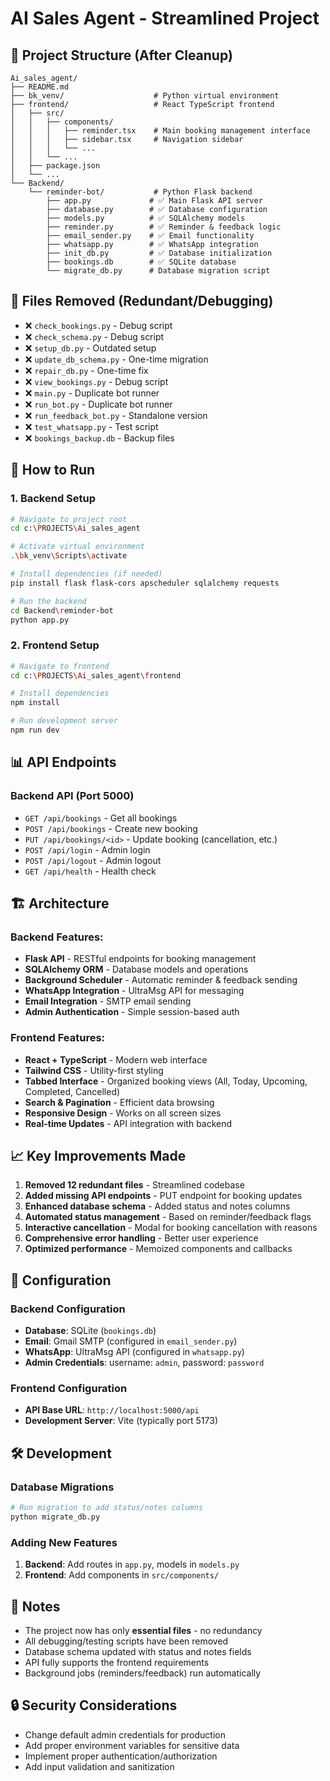 # AI Sales Agent - Streamlined Project

## 📁 Project Structure (After Cleanup)

```
Ai_sales_agent/
├── README.md
├── bk_venv/                    # Python virtual environment
├── frontend/                   # React TypeScript frontend
│   ├── src/
│   │   ├── components/
│   │   │   ├── reminder.tsx    # Main booking management interface
│   │   │   ├── sidebar.tsx     # Navigation sidebar
│   │   │   └── ...
│   │   └── ...
│   ├── package.json
│   └── ...
└── Backend/
    └── reminder-bot/           # Python Flask backend
        ├── app.py             # ✅ Main Flask API server
        ├── database.py        # ✅ Database configuration
        ├── models.py          # ✅ SQLAlchemy models
        ├── reminder.py        # ✅ Reminder & feedback logic
        ├── email_sender.py    # ✅ Email functionality
        ├── whatsapp.py        # ✅ WhatsApp integration
        ├── init_db.py         # ✅ Database initialization
        ├── bookings.db        # ✅ SQLite database
        └── migrate_db.py      # Database migration script
```

## 🧹 Files Removed (Redundant/Debugging)

- ❌ `check_bookings.py` - Debug script
- ❌ `check_schema.py` - Debug script  
- ❌ `setup_db.py` - Outdated setup
- ❌ `update_db_schema.py` - One-time migration
- ❌ `repair_db.py` - One-time fix
- ❌ `view_bookings.py` - Debug script
- ❌ `main.py` - Duplicate bot runner
- ❌ `run_bot.py` - Duplicate bot runner
- ❌ `run_feedback_bot.py` - Standalone version
- ❌ `test_whatsapp.py` - Test script
- ❌ `bookings_backup.db` - Backup files

## 🚀 How to Run

### 1. Backend Setup
```bash
# Navigate to project root
cd c:\PROJECTS\Ai_sales_agent

# Activate virtual environment
.\bk_venv\Scripts\activate

# Install dependencies (if needed)
pip install flask flask-cors apscheduler sqlalchemy requests

# Run the backend
cd Backend\reminder-bot
python app.py
```

### 2. Frontend Setup
```bash
# Navigate to frontend
cd c:\PROJECTS\Ai_sales_agent\frontend

# Install dependencies
npm install

# Run development server
npm run dev
```

## 📊 API Endpoints

### Backend API (Port 5000)
- `GET /api/bookings` - Get all bookings
- `POST /api/bookings` - Create new booking
- `PUT /api/bookings/<id>` - Update booking (cancellation, etc.)
- `POST /api/login` - Admin login
- `POST /api/logout` - Admin logout
- `GET /api/health` - Health check

## 🏗️ Architecture

### Backend Features:
- **Flask API** - RESTful endpoints for booking management
- **SQLAlchemy ORM** - Database models and operations  
- **Background Scheduler** - Automatic reminder & feedback sending
- **WhatsApp Integration** - UltraMsg API for messaging
- **Email Integration** - SMTP email sending
- **Admin Authentication** - Simple session-based auth

### Frontend Features:
- **React + TypeScript** - Modern web interface
- **Tailwind CSS** - Utility-first styling
- **Tabbed Interface** - Organized booking views (All, Today, Upcoming, Completed, Cancelled)
- **Search & Pagination** - Efficient data browsing
- **Responsive Design** - Works on all screen sizes
- **Real-time Updates** - API integration with backend

## 📈 Key Improvements Made

1. **Removed 12 redundant files** - Streamlined codebase
2. **Added missing API endpoints** - PUT endpoint for booking updates
3. **Enhanced database schema** - Added status and notes columns
4. **Automated status management** - Based on reminder/feedback flags
5. **Interactive cancellation** - Modal for booking cancellation with reasons
6. **Comprehensive error handling** - Better user experience
7. **Optimized performance** - Memoized components and callbacks

## 🔧 Configuration

### Backend Configuration
- **Database**: SQLite (`bookings.db`)
- **Email**: Gmail SMTP (configured in `email_sender.py`)
- **WhatsApp**: UltraMsg API (configured in `whatsapp.py`)
- **Admin Credentials**: username: `admin`, password: `password`

### Frontend Configuration
- **API Base URL**: `http://localhost:5000/api`
- **Development Server**: Vite (typically port 5173)

## 🛠️ Development

### Database Migrations
```bash
# Run migration to add status/notes columns
python migrate_db.py
```

### Adding New Features
1. **Backend**: Add routes in `app.py`, models in `models.py`
2. **Frontend**: Add components in `src/components/`

## 📝 Notes

- The project now has only **essential files** - no redundancy
- All debugging/testing scripts have been removed
- Database schema updated with status and notes fields
- API fully supports the frontend requirements
- Background jobs (reminders/feedback) run automatically

## 🔒 Security Considerations

- Change default admin credentials for production
- Add proper environment variables for sensitive data
- Implement proper authentication/authorization
- Add input validation and sanitization
